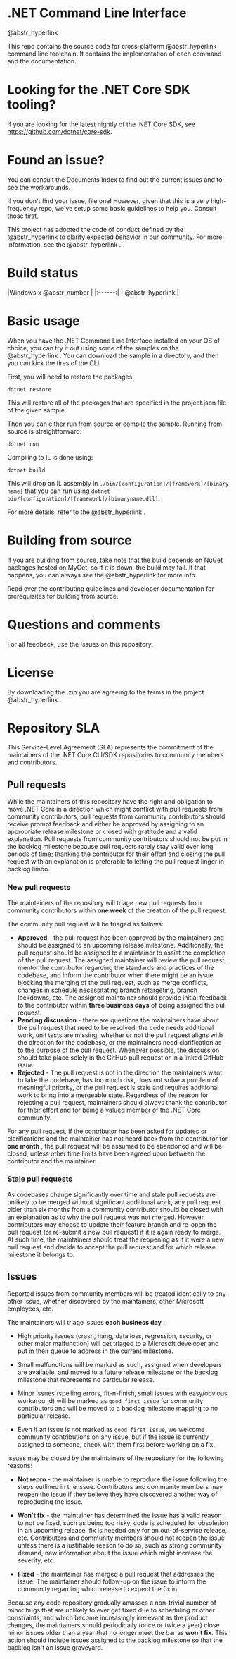 # .NET Command Line Interface

@abstr_hyperlink 

This repo contains the source code for cross-platform @abstr_hyperlink command line toolchain. It contains the implementation of each command and the documentation.

# Looking for the .NET Core SDK tooling?

If you are looking for the latest nightly of the .NET Core SDK, see https://github.com/dotnet/core-sdk.

# Found an issue?

You can consult the Documents Index to find out the current issues and to see the workarounds.

If you don't find your issue, file one! However, given that this is a very high-frequency repo, we've setup some basic guidelines to help you. Consult those first.

This project has adopted the code of conduct defined by the @abstr_hyperlink to clarify expected behavior in our community. For more information, see the @abstr_hyperlink .

# Build status

|Windows x @abstr_number | |:------:| | @abstr_hyperlink |

# Basic usage

When you have the .NET Command Line Interface installed on your OS of choice, you can try it out using some of the samples on the @abstr_hyperlink . You can download the sample in a directory, and then you can kick the tires of the CLI.

First, you will need to restore the packages:
    
    
    dotnet restore
    

This will restore all of the packages that are specified in the project.json file of the given sample.

Then you can either run from source or compile the sample. Running from source is straightforward:
    
    
    dotnet run
    

Compiling to IL is done using:
    
    
    dotnet build
    

This will drop an IL assembly in `./bin/[configuration]/[framework]/[binary name]` that you can run using `dotnet bin/[configuration]/[framework]/[binaryname.dll]`.

For more details, refer to the @abstr_hyperlink .

# Building from source

If you are building from source, take note that the build depends on NuGet packages hosted on MyGet, so if it is down, the build may fail. If that happens, you can always see the @abstr_hyperlink for more info.

Read over the contributing guidelines and developer documentation for prerequisites for building from source.

# Questions and comments

For all feedback, use the Issues on this repository.

# License

By downloading the .zip you are agreeing to the terms in the project @abstr_hyperlink .

# Repository SLA

This Service-Level Agreement (SLA) represents the commitment of the maintainers of the .NET Core CLI/SDK repositories to community members and contributors.

## Pull requests

While the maintainers of this repository have the right and obligation to move .NET Core in a direction which might conflict with pull requests from community contributors, pull requests from community contributors should receive prompt feedback and either be approved by assigning to an appropriate release milestone or closed with gratitude and a valid explanation. Pull requests from community contributors should not be put in the backlog milestone because pull requests rarely stay valid over long periods of time; thanking the contributor for their effort and closing the pull request with an explanation is preferable to letting the pull request linger in backlog limbo.

### New pull requests

The maintainers of the repository will triage new pull requests from community contributors within **one week** of the creation of the pull request.

The community pull request will be triaged as follows:

  * **Approved** \- the pull request has been approved by the maintainers and should be assigned to an upcoming release milestone. Additionally, the pull request should be assigned to a maintainer to assist the completion of the pull request. The assigned maintainer will review the pull request, mentor the contributor regarding the standards and practices of the codebase, and inform the contributor when there might be an issue blocking the merging of the pull request, such as merge conflicts, changes in schedule necessitating branch retargeting, branch lockdowns, etc. The assigned maintainer should provide initial feedback to the contributor within **three business days** of being assigned the pull request.
  * **Pending discussion** \- there are questions the maintainers have about the pull request that need to be resolved: the code needs additional work, unit tests are missing, whether or not the pull request aligns with the direction for the codebase, or the maintainers need clarification as to the purpose of the pull request. Whenever possible, the discussion should take place solely in the GitHub pull request or in a linked GitHub issue.
  * **Rejected** \- The pull request is not in the direction the maintainers want to take the codebase, has too much risk, does not solve a problem of meaningful priority, or the pull request is stale and requires additional work to bring into a mergeable state. Regardless of the reason for rejecting a pull request, maintainers should always thank the contributor for their effort and for being a valued member of the .NET Core community.



For any pull request, if the contributor has been asked for updates or clarifications and the maintainer has not heard back from the contributor for **one month** , the pull request will be assumed to be abandoned and will be closed, unless other time limits have been agreed upon between the contributor and the maintainer.

### Stale pull requests

As codebases change significantly over time and stale pull requests are unlikely to be merged without significant additional work, any pull request older than six months from a community contributor should be closed with an explanation as to why the pull request was not merged. However, contributors may choose to update their feature branch and re-open the pull request (or re-submit a new pull request) if it is again ready to merge. At such time, the maintainers should treat the reopening as if it were a new pull request and decide to accept the pull request and for which release milestone it belongs to.

## Issues

Reported issues from community members will be treated identically to any other issue, whether discovered by the maintainers, other Microsoft employees, etc.

The maintainers will triage issues **each business day** :

  * High priority issues (crash, hang, data loss, regression, security, or other major malfunction) will get triaged to a Microsoft developer and put in their queue to address in the current milestone.

  * Small malfunctions will be marked as such, assigned when developers are available, and moved to a future release milestone or the backlog milestone that represents no particular release.

  * Minor issues (spelling errors, fit-n-finish, small issues with easy/obvious workaround) will be marked as `good first issue` for community contributors and will be moved to a backlog milestone mapping to no particular release.

  * Even if an issue is not marked as `good first issue`, we welcome community contributions on any issue, but if the issue is currently assigned to someone, check with them first before working on a fix.




Issues may be closed by the maintainers of the repository for the following reasons:

  * **Not repro** \- the maintainer is unable to reproduce the issue following the steps outlined in the issue. Contributors and community members may reopen the issue if they believe they have discovered another way of reproducing the issue.

  * **Won't fix** \- the maintainer has determined the issue has a valid reason to not be fixed, such as being too risky, code is scheduled for obsoletion in an upcoming release, fix is needed only for an out-of-service release, etc. Contributors and community members should not reopen the issue unless there is a justifiable reason to do so, such as strong community demand, new information about the issue which might increase the severity, etc.

  * **Fixed** \- the maintainer has merged a pull request that addresses the issue. The maintainer should follow-up on the issue to inform the community regarding which release to expect the fix in.




Because any code repository gradually amasses a non-trivial number of minor bugs that are unlikely to ever get fixed due to scheduling or other constraints, and which become increasingly irrelevant as the product changes, the maintainers should periodically (once or twice a year) close minor issues older than a year that no longer meet the bar as **won't fix**. This action should include issues assigned to the backlog milestone so that the backlog isn't an issue graveyard.
